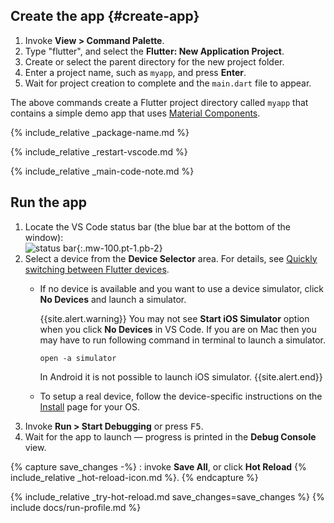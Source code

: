 <div class="tab-pane" id="vscode" role="tabpanel" aria-labelledby="vscode-tab" markdown="1">

## Create the app {#create-app}

  1. Invoke **View > Command Palette**.
  1. Type "flutter", and select the **Flutter: New Application Project**.
  1. Create or select the parent directory for the new project folder.
  1. Enter a project name, such as `myapp`, and press **Enter**.
  1. Wait for project creation to complete and the `main.dart`
     file to appear.

The above commands create a Flutter project directory called `myapp` that
contains a simple demo app that uses [Material Components][].

{% include_relative _package-name.md  %}

{% include_relative _restart-vscode.md %}

{% include_relative _main-code-note.md  %}

## Run the app

 1. Locate the VS Code status bar (the blue bar at the bottom of the
    window):<br> ![status bar][]{:.mw-100.pt-1.pb-2}
 1. Select a device from the **Device Selector** area.
    For details, see [Quickly switching between Flutter devices][].
    - If no device is available and you want to use a device simulator,
      click **No Devices** and launch a simulator.

      {{site.alert.warning}}
      You may not see **Start iOS Simulator** option when you click **No Devices** in VS Code. If you are on Mac then you may have to run following command in          terminal to launch a simulator.
      ```
      open -a simulator
      ```

      In Android it is not possible to launch iOS simulator.
      {{site.alert.end}}

    - To setup a real device, follow the device-specific instructions on the
      [Install][] page for your OS.
 1. Invoke **Run > Start Debugging** or press <kbd>F5</kbd>.
 1. Wait for the app to launch &mdash; progress is printed
    in the **Debug Console** view.

{% capture save_changes -%}
  : invoke **Save All**, or click **Hot Reload**
  {% include_relative _hot-reload-icon.md %}.
{% endcapture %}

{% include_relative _try-hot-reload.md save_changes=save_changes %}
{% include docs/run-profile.md %}

[Install]: /docs/get-started/install
[Material Components]: {{site.material}}/guidelines
[Quickly switching between Flutter devices]: https://dartcode.org/docs/quickly-switching-between-flutter-devices
[status bar]: /assets/images/docs/tools/vs-code/device_status_bar.png
[trusted your computer]: /docs/get-started/install/macos#trust

</div>
